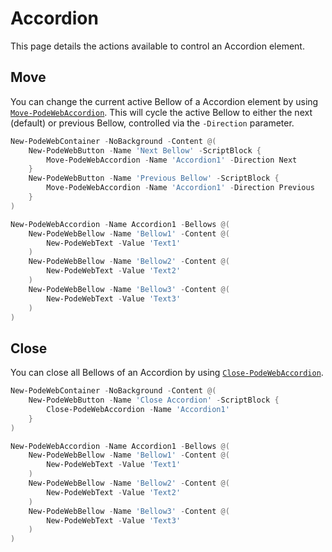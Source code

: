 # Accordion

This page details the actions available to control an Accordion element.

## Move

You can change the current active Bellow of a Accordion element by using [`Move-PodeWebAccordion`](../../../Functions/Actions/Move-PodeWebAccordion). This will cycle the active Bellow to either the next (default) or previous Bellow, controlled via the `-Direction` parameter.

```powershell
New-PodeWebContainer -NoBackground -Content @(
    New-PodeWebButton -Name 'Next Bellow' -ScriptBlock {
        Move-PodeWebAccordion -Name 'Accordion1' -Direction Next
    }
    New-PodeWebButton -Name 'Previous Bellow' -ScriptBlock {
        Move-PodeWebAccordion -Name 'Accordion1' -Direction Previous
    }
)

New-PodeWebAccordion -Name Accordion1 -Bellows @(
    New-PodeWebBellow -Name 'Bellow1' -Content @(
        New-PodeWebText -Value 'Text1'
    )
    New-PodeWebBellow -Name 'Bellow2' -Content @(
        New-PodeWebText -Value 'Text2'
    )
    New-PodeWebBellow -Name 'Bellow3' -Content @(
        New-PodeWebText -Value 'Text3'
    )
)
```

## Close

You can close all Bellows of an Accordion by using [`Close-PodeWebAccordion`](../../../Functions/Actions/Close-PodeWebAccordion).

```powershell
New-PodeWebContainer -NoBackground -Content @(
    New-PodeWebButton -Name 'Close Accordion' -ScriptBlock {
        Close-PodeWebAccordion -Name 'Accordion1'
    }
)

New-PodeWebAccordion -Name Accordion1 -Bellows @(
    New-PodeWebBellow -Name 'Bellow1' -Content @(
        New-PodeWebText -Value 'Text1'
    )
    New-PodeWebBellow -Name 'Bellow2' -Content @(
        New-PodeWebText -Value 'Text2'
    )
    New-PodeWebBellow -Name 'Bellow3' -Content @(
        New-PodeWebText -Value 'Text3'
    )
)
```
